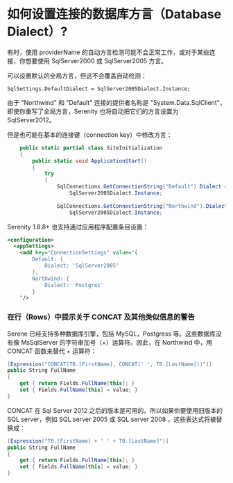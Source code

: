 # 如何设置连接的数据库方言（Database Dialect）?

有时，使用 providerName 的自动方言检测可能不会正常工作，或对于某些连接，你想要使用 SqlServer2000 或 SqlServer2005 方言。

可以设置默认的全局方言，但这不会覆盖自动检测：

```
SqlSettings.DefaultDialect = SqlServer2005Dialect.Instance;
```

由于 "Northwind" 和 "Default" 连接的提供者名称是 "System.Data.SqlClient"，即使你重写了全局方言，Serenity 也将自动把它们的方言设置为 SqlServer2012。

但是也可能在基本的连接键（connection key）中修改方言：

```cs
    public static partial class SiteInitialization
    {
        public static void ApplicationStart()
        {
            try
            {
                SqlConnections.GetConnectionString("Default").Dialect =
                    SqlServer2005Dialect.Instance;
                
                SqlConnections.GetConnectionString("Northwind").Dialect =
                    SqlServer2005Dialect.Instance;
```

Serenity 1.8.8+ 也支持通过应用程序配置条目设置：

```xml
<configuration>
  <appSettings>
    <add key="ConnectionSettings" value="{ 
        Default: { 
            Dialect: 'SqlServer2005' 
        }, 
        Northwind: { 
            Dialect: 'Postgres' 
        }
    "/>
```


### 在行（Rows）中提示关于 CONCAT 及其他类似信息的警告

Serene 已经支持多种数据库引擎，包括  MySQL，Postgress 等。这些数据库没有像 MsSqlServer 的字符串加号（+）运算符。因此，在 Northwind 中，用 CONCAT 函数来替代 + 运算符：

```cs
[Expression("CONCAT(T0.[FirstName], CONCAT(' ', T0.[LastName]))")]
public String FullName
{
    get { return Fields.FullName[this]; }
    set { Fields.FullName[this] = value; }
}
```

CONCAT 在 Sql Server 2012 之后的版本是可用的。所以如果你要使用旧版本的 SQL server，例如 SQL server 2005 或 SQL server 2008 ，这些表达式将被替换成：

```cs
[Expression("T0.[FirstName] + ' ' + T0.[LastName]")]
public String FullName
{
    get { return Fields.FullName[this]; }
    set { Fields.FullName[this] = value; }
}
```




